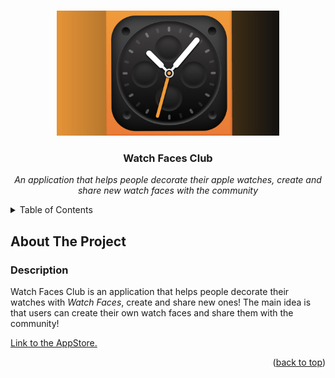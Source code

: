 <a name="readme-top"></a>




<br />
<div align="center">
  <img title="App Icon" src="/Resources/Images/app-icon-wide.PNG" alt="Logo" height="200">
  
  <h3 align="center">Watch Faces Club</h3>
  
  <p align="center">
    <em>
      An application that helps people decorate their apple watches, create and share new watch faces with the community
    </em>
  </p>
</div>




<details>
  <summary>Table of Contents</summary>
  <ol>
    <li>
      <a href="#about-the-project">About The Project</a>
      <ul>
        <li><a href="#description">Description</a></li>
          <ul>
            <li><a href="#watch-faces">Watch Faces</a></li>
            <li><a href="#support-for-variety-of-watch-types">Support for variety of watch types</a></li>
            <li><a href="#support-for-all-possible-watch-series-and-watch-os">Support for all possible Watch Series and watch OS</a></li>
            <li><a href="#complication-data">Complication Data</a></li>
            <li><a href="#creating-and-editing-a-watch-face">Creating and Editing a Watch Face</a></li>
            <li><a href="#community-features">Community Features</a></li>
            <li><a href="#instructions">Instructions</a></li>
            <li><a href="#in-app-purchase">In-App Purchase</a></li>
            <li><a href="#watch-app">Watch App</a></li>
          </ul>
        <li><a href="#company">Company</a></li>
        <li><a href="#team-composition">Team Composition</a></li>
        <li><a href="#life-span">Life Span</a></li>
      </ul>
    </li>
    <li>
      <a href="#my-participation">My Participation</a>
      <ul>
        <li><a href="#responsibilities">Responsibilities</a></li>
        <li><a href="#skills-and-technologies">Skills and Technologies</a></li>
      </ul>
    </li>
  </ol>
</details>




## About The Project


### Description

Watch Faces Club is an application that helps people decorate their watches with *Watch Faces*, create and share new ones!
The main idea is that users can create their own watch faces and share them with the community!

[Link to the AppStore.](https://apps.apple.com/app/watch-faces-widgets-gallery/id6498901400)

<p align="right">(<a href="#readme-top">back to top</a>)</p>
